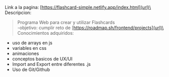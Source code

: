 Link a la pagina: [https://flashcard-simple.netlify.app/index.html](url)\
Descripcion: 
> Programa Web para crear y utilizar Flashcards\
> -objetivo: cumplir reto de [https://roadmap.sh/frontend/projects](url)\
Conocimientos adquiridos:
 - uso de arrays en js
 - variables en css
 - animaciones
 - conceptos basicos de UX/UI
 - Import and Export entre diferentes .js
 - Uso de Git/Github
